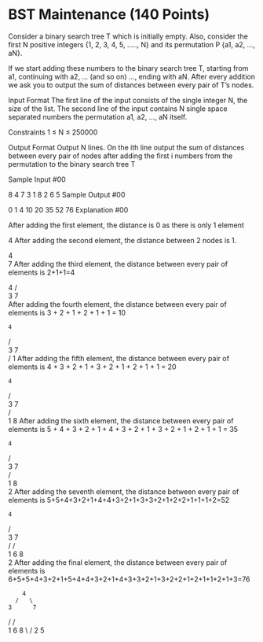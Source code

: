 BST Maintenance (140 Points)
===================

Consider a binary search tree T which is initially empty. Also, consider the first N positive integers {1, 2, 3, 4, 5, ….., N} and its permutation P {a1, a2, …, aN}.

If we start adding these numbers to the binary search tree T, starting from a1, continuing with a2, … (and so on) …, ending with aN. After every addition we ask you to output the sum of distances between every pair of T’s nodes.

Input Format
The first line of the input consists of the single integer N, the size of the list.
The second line of the input contains N single space separated numbers the permutation a1, a2, …, aN itself.

Constraints 
1 ≤ N ≤ 250000

Output Format
Output N lines.
On the ith line output the sum of distances between every pair of nodes after adding the first i numbers from the permutation to the binary search tree T

Sample Input #00

8
4 7 3 1 8 2 6 5
Sample Output #00

0
1
4
10
20
35
52
76
Explanation #00

After adding the first element, the distance is 0 as there is only 1 element

4
After adding the second element, the distance between 2 nodes is 1.

4
 \
  7
After adding the third element, the distance between every pair of elements is 2+1+1=4

  4
 / \
3   7    
After adding the fourth element, the distance between every pair of elements is 3 + 2 + 1 + 2 + 1 + 1 = 10

    4
   / \
  3   7    
 /
1
After adding the fifth element, the distance between every pair of elements is 4 + 3 + 2 + 1 + 3 + 2 + 1 + 2 + 1 + 1 = 20

    4
   / \
  3   7    
 /     \
1       8
After adding the sixth element, the distance between every pair of elements is 5 + 4 + 3 + 2 + 1 + 4 + 3 + 2 + 1 + 3 + 2 + 1 + 2 + 1 + 1 = 35

    4
   / \
  3   7    
 /     \
1       8
 \
  2
After adding the seventh element, the distance between every pair of elements is 5+5+4+3+2+1+4+4+3+2+1+3+3+2+1+2+2+1+1+1+2=52

    4
   / \
  3   7    
 /   / \
1   6   8
 \
  2
After adding the final element, the distance between every pair of elements is 6+5+5+4+3+2+1+5+4+4+3+2+1+4+3+3+2+1+3+2+2+1+2+1+1+2+1+3=76

        4
      /   \
    3      7   
  /      /   \
 1      6     8
  \    /
   2  5
